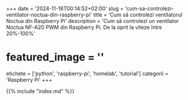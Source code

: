 +++
date = '2024-11-18T00:14:52+02:00'
slug = 'cum-sa-controlezi-ventilator-noctua-din-raspberry-pi'
title = 'Cum să controlezi ventilatorul Noctua din Raspberry Pi'
description = 'Cum să controlezi un ventilator Noctua NF-A20 PWM din Raspberry Pi. De la oprit la viteze între 20%-100%'
# featured_image = ''
etichete = ['python', 'raspberry-pi', 'homelab', 'tutorial']
categorii = 'Raspberry Pi'
+++

{{% include "index.md" %}}

